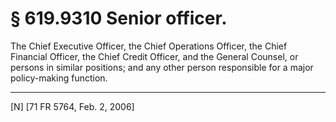 # § 619.9310   Senior officer.

The Chief Executive Officer, the Chief Operations Officer, the Chief Financial Officer, the Chief Credit Officer, and the General Counsel, or persons in similar positions; and any other person responsible for a major policy-making function.



---

[N] [71 FR 5764, Feb. 2, 2006]




